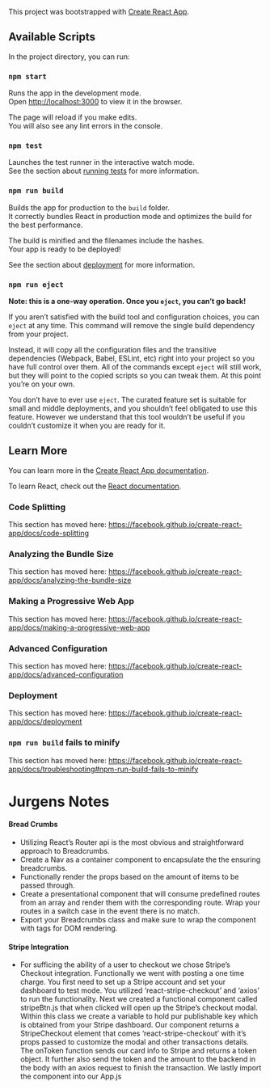 This project was bootstrapped with [Create React App](https://github.com/facebook/create-react-app).

## Available Scripts

In the project directory, you can run:

### `npm start`

Runs the app in the development mode.<br>
Open [http://localhost:3000](http://localhost:3000) to view it in the browser.

The page will reload if you make edits.<br>
You will also see any lint errors in the console.

### `npm test`

Launches the test runner in the interactive watch mode.<br>
See the section about [running tests](https://facebook.github.io/create-react-app/docs/running-tests) for more information.

### `npm run build`

Builds the app for production to the `build` folder.<br>
It correctly bundles React in production mode and optimizes the build for the best performance.

The build is minified and the filenames include the hashes.<br>
Your app is ready to be deployed!

See the section about [deployment](https://facebook.github.io/create-react-app/docs/deployment) for more information.

### `npm run eject`

**Note: this is a one-way operation. Once you `eject`, you can’t go back!**

If you aren’t satisfied with the build tool and configuration choices, you can `eject` at any time. This command will remove the single build dependency from your project.

Instead, it will copy all the configuration files and the transitive dependencies (Webpack, Babel, ESLint, etc) right into your project so you have full control over them. All of the commands except `eject` will still work, but they will point to the copied scripts so you can tweak them. At this point you’re on your own.

You don’t have to ever use `eject`. The curated feature set is suitable for small and middle deployments, and you shouldn’t feel obligated to use this feature. However we understand that this tool wouldn’t be useful if you couldn’t customize it when you are ready for it.

## Learn More

You can learn more in the [Create React App documentation](https://facebook.github.io/create-react-app/docs/getting-started).

To learn React, check out the [React documentation](https://reactjs.org/).

### Code Splitting

This section has moved here: https://facebook.github.io/create-react-app/docs/code-splitting

### Analyzing the Bundle Size

This section has moved here: https://facebook.github.io/create-react-app/docs/analyzing-the-bundle-size

### Making a Progressive Web App

This section has moved here: https://facebook.github.io/create-react-app/docs/making-a-progressive-web-app

### Advanced Configuration

This section has moved here: https://facebook.github.io/create-react-app/docs/advanced-configuration

### Deployment

This section has moved here: https://facebook.github.io/create-react-app/docs/deployment

### `npm run build` fails to minify

This section has moved here: https://facebook.github.io/create-react-app/docs/troubleshooting#npm-run-build-fails-to-minify

# Jurgens Notes

#### Bread Crumbs

- Utilizing React’s Router api is the most obvious and straightforward approach to Breadcrumbs.
- Create a Nav as a container component to encapsulate the the ensuring breadcrumbs.
- Functionally render the props based on the amount of items to be passed through.
- Create a presentational component that will consume predefined routes from an array and render them with the corresponding route. Wrap your routes in a switch case in the event there is no match.
- Export your Breadcrumbs class and make sure to wrap the <App/> component with <Router/> tags for DOM rendering.

#### Stripe Integration

- For sufficing the ability of a user to checkout we chose Stripe’s Checkout integration. Functionally we went with posting a one time charge.
  You first need to set up a Stripe account and set your dashboard to test mode. You utilized ‘react-stripe-checkout’ and ‘axios’ to run the functionality.
  Next we created a functional component called stripeBtn.js that when clicked will open up the Stripe’s checkout modal.
  Within this class we create a variable to hold pur publishable key which is obtained from your Stripe dashboard.
  Our component returns a StripeCheckout element that comes ‘react-stripe-checkout’ with it’s props passed to customize the modal and other transactions details.
  The onToken function sends our card info to Stripe and returns a token object. It further also send the token and the amount to the backend in the body with an axios request to finish the transaction.
  We lastly import the component into our App.js
